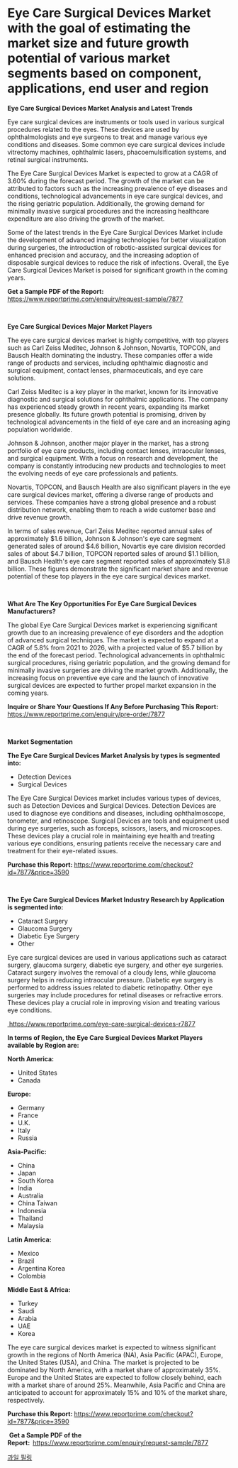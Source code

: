 <p><h1>Eye Care Surgical Devices Market with the goal of estimating the market size and future growth potential of various market segments based on component, applications, end user and region</h1></p><p><strong>Eye Care Surgical Devices Market Analysis and Latest Trends</strong></p>
<p><p>Eye care surgical devices are instruments or tools used in various surgical procedures related to the eyes. These devices are used by ophthalmologists and eye surgeons to treat and manage various eye conditions and diseases. Some common eye care surgical devices include vitrectomy machines, ophthalmic lasers, phacoemulsification systems, and retinal surgical instruments.</p><p>The Eye Care Surgical Devices Market is expected to grow at a CAGR of 3.60% during the forecast period. The growth of the market can be attributed to factors such as the increasing prevalence of eye diseases and conditions, technological advancements in eye care surgical devices, and the rising geriatric population. Additionally, the growing demand for minimally invasive surgical procedures and the increasing healthcare expenditure are also driving the growth of the market.</p><p>Some of the latest trends in the Eye Care Surgical Devices Market include the development of advanced imaging technologies for better visualization during surgeries, the introduction of robotic-assisted surgical devices for enhanced precision and accuracy, and the increasing adoption of disposable surgical devices to reduce the risk of infections. Overall, the Eye Care Surgical Devices Market is poised for significant growth in the coming years.</p></p>
<p><strong>Get a Sample PDF of the Report:&nbsp;</strong> <a href="https://www.reportprime.com/enquiry/request-sample/7877">https://www.reportprime.com/enquiry/request-sample/7877</a></p>
<p>&nbsp;</p>
<p><strong>Eye Care Surgical Devices Major Market Players</strong></p>
<p><p>The eye care surgical devices market is highly competitive, with top players such as Carl Zeiss Meditec, Johnson & Johnson, Novartis, TOPCON, and Bausch Health dominating the industry. These companies offer a wide range of products and services, including ophthalmic diagnostic and surgical equipment, contact lenses, pharmaceuticals, and eye care solutions.</p><p>Carl Zeiss Meditec is a key player in the market, known for its innovative diagnostic and surgical solutions for ophthalmic applications. The company has experienced steady growth in recent years, expanding its market presence globally. Its future growth potential is promising, driven by technological advancements in the field of eye care and an increasing aging population worldwide.</p><p>Johnson & Johnson, another major player in the market, has a strong portfolio of eye care products, including contact lenses, intraocular lenses, and surgical equipment. With a focus on research and development, the company is constantly introducing new products and technologies to meet the evolving needs of eye care professionals and patients.</p><p>Novartis, TOPCON, and Bausch Health are also significant players in the eye care surgical devices market, offering a diverse range of products and services. These companies have a strong global presence and a robust distribution network, enabling them to reach a wide customer base and drive revenue growth.</p><p>In terms of sales revenue, Carl Zeiss Meditec reported annual sales of approximately $1.6 billion, Johnson & Johnson's eye care segment generated sales of around $4.6 billion, Novartis eye care division recorded sales of about $4.7 billion, TOPCON reported sales of around $1.1 billion, and Bausch Health's eye care segment reported sales of approximately $1.8 billion. These figures demonstrate the significant market share and revenue potential of these top players in the eye care surgical devices market.</p></p>
<p>&nbsp;</p>
<p><strong>What Are The Key Opportunities For Eye Care Surgical Devices Manufacturers?</strong></p>
<p><p>The global Eye Care Surgical Devices market is experiencing significant growth due to an increasing prevalence of eye disorders and the adoption of advanced surgical techniques. The market is expected to expand at a CAGR of 5.8% from 2021 to 2026, with a projected value of $5.7 billion by the end of the forecast period. Technological advancements in ophthalmic surgical procedures, rising geriatric population, and the growing demand for minimally invasive surgeries are driving the market growth. Additionally, the increasing focus on preventive eye care and the launch of innovative surgical devices are expected to further propel market expansion in the coming years.</p></p>
<p><strong>Inquire or Share Your Questions If Any Before Purchasing This Report:</strong> <a href="https://www.reportprime.com/enquiry/pre-order/7877">https://www.reportprime.com/enquiry/pre-order/7877</a></p>
<p>&nbsp;</p>
<p><strong>Market Segmentation</strong></p>
<p><strong>The Eye Care Surgical Devices Market Analysis by types is segmented into:</strong></p>
<p><ul><li>Detection Devices</li><li>Surgical Devices</li></ul></p>
<p><p>The Eye Care Surgical Devices market includes various types of devices, such as Detection Devices and Surgical Devices. Detection Devices are used to diagnose eye conditions and diseases, including ophthalmoscope, tonometer, and retinoscope. Surgical Devices are tools and equipment used during eye surgeries, such as forceps, scissors, lasers, and microscopes. These devices play a crucial role in maintaining eye health and treating various eye conditions, ensuring patients receive the necessary care and treatment for their eye-related issues.</p></p>
<p><strong>Purchase this Report:&nbsp;</strong><a href="https://www.reportprime.com/checkout?id=7877&price=3590">https://www.reportprime.com/checkout?id=7877&price=3590</a></p>
<p>&nbsp;</p>
<p><strong>The Eye Care Surgical Devices Market Industry Research by Application is segmented into:</strong></p>
<p><ul><li>Cataract Surgery</li><li>Glaucoma Surgery</li><li>Diabetic Eye Surgery</li><li>Other</li></ul></p>
<p><p>Eye care surgical devices are used in various applications such as cataract surgery, glaucoma surgery, diabetic eye surgery, and other eye surgeries. Cataract surgery involves the removal of a cloudy lens, while glaucoma surgery helps in reducing intraocular pressure. Diabetic eye surgery is performed to address issues related to diabetic retinopathy. Other eye surgeries may include procedures for retinal diseases or refractive errors. These devices play a crucial role in improving vision and treating various eye conditions.</p></p>
<p><a href="https://www.reportprime.com/eye-care-surgical-devices-r7877">&nbsp;https://www.reportprime.com/eye-care-surgical-devices-r7877</a></p>
<p><strong>In terms of Region, the Eye Care Surgical Devices Market Players available by Region are:</strong></p>
<p>
    <p> <strong> North America: </strong>
        <ul>
            <li>United States</li>
            <li>Canada</li>
        </ul>
        </p> 
    <p> <strong> Europe: </strong>
        <ul>
            <li>Germany</li>
            <li>France</li>
            <li>U.K.</li>
            <li>Italy</li>
            <li>Russia</li>
        </ul>
        </p> 
    <p> <strong> Asia-Pacific: </strong>
        <ul>
            <li>China</li>
            <li>Japan</li>
            <li>South Korea</li>
            <li>India</li>
            <li>Australia</li>
            <li>China Taiwan</li>
            <li>Indonesia</li>
            <li>Thailand</li>
            <li>Malaysia</li>
        </ul>
        </p> 
    <p> <strong> Latin America: </strong>
        <ul>
            <li>Mexico</li>
            <li>Brazil</li>
            <li>Argentina Korea</li>
            <li>Colombia</li>
        </ul>
        </p> 
    <p> <strong> Middle East & Africa: </strong>
        <ul>
            <li>Turkey</li>
            <li>Saudi</li>
            <li>Arabia</li>
            <li>UAE</li>
            <li>Korea</li>
        </ul>
    </p>
    </p>
<p><p>The eye care surgical devices market is expected to witness significant growth in the regions of North America (NA), Asia Pacific (APAC), Europe, the United States (USA), and China. The market is projected to be dominated by North America, with a market share of approximately 35%. Europe and the United States are expected to follow closely behind, each with a market share of around 25%. Meanwhile, Asia Pacific and China are anticipated to account for approximately 15% and 10% of the market share, respectively.</p></p>
<p><strong>Purchase this Report: </strong><a href="https://www.reportprime.com/checkout?id=7877&price=3590">https://www.reportprime.com/checkout?id=7877&price=3590</a></p>
<p>&nbsp;<strong>Get a Sample PDF of the Report:&nbsp;&nbsp;</strong><a href="https://www.reportprime.com/enquiry/request-sample/7877">https://www.reportprime.com/enquiry/request-sample/7877</a></p>
<p><strong></strong></p>
<p><p><a href="https://github.com/RickyMetzDVM/Market-Research-Report-List-1/blob/main/461552472683.md">과일 필링</a></p></p>